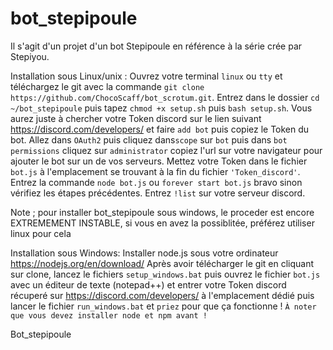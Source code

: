 # bot_stepipoule
Il s'agit d'un projet d'un bot Stepipoule en référence à la série crée par Stepiyou.

Installation sous Linux/unix :
Ouvrez votre terminal `linux` ou `tty` et téléchargez le git avec la commande `git clone https://github.com/ChocoScaff/bot_scrotum.git`. 
Entrez dans le dossier `cd ~/bot_stepipoule` puis tapez `chmod +x setup.sh` puis `bash setup.sh`. 
Vous aurez juste à chercher votre Token discord sur le lien suivant https://discord.com/developers/ et faire `add bot` puis copiez le Token du bot.
Allez dans `OAuth2` puis cliquez dans`scope` sur `bot` puis dans `bot permissions` cliquez sur `administrator` copiez l'url sur votre navigateur pour ajouter le bot sur un de vos serveurs.
Mettez votre Token dans le fichier `bot.js` à l'emplacement se trouvant à la fin du fichier `'Token_discord'`.
Entrez la commande `node bot.js` ou `forever start bot.js` bravo sinon vérifiez les étapes précédentes.
Entrez `!list` sur votre serveur discord.

Note ; pour installer bot_stepipoule sous windows, le proceder est encore EXTREMEMENT INSTABLE, si vous en avez la possiblitée, préférez utiliser linux pour cela

Installation sous Windows:
Installer node.js sous votre ordinateur https://nodejs.org/en/download/
Après avoir télécharger le git en cliquant sur clone, lancez le fichiers `setup_windows.bat` puis ouvrez le fichier `bot.js` avec un éditeur de texte (notepad++) et entrer votre Token discord récuperé sur https://discord.com/developers/  à l'emplacement dédié puis lancer le fichier `run_windows.bat` et `priez` pour que ça fonctionne !
`À noter que vous devez installer node et npm avant !`

Bot_stepipoule 
